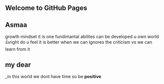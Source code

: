 ## Welcome to GitHub Pages
## Asmaa
growth mindset it is one fundimantal abilites can be developed u own world
:+1:right 
do u feel it is better when we can
 ignores the criticism  vs we can
 learn from it 
## my dear
_in this world we dont have time so be 
**positive** 
